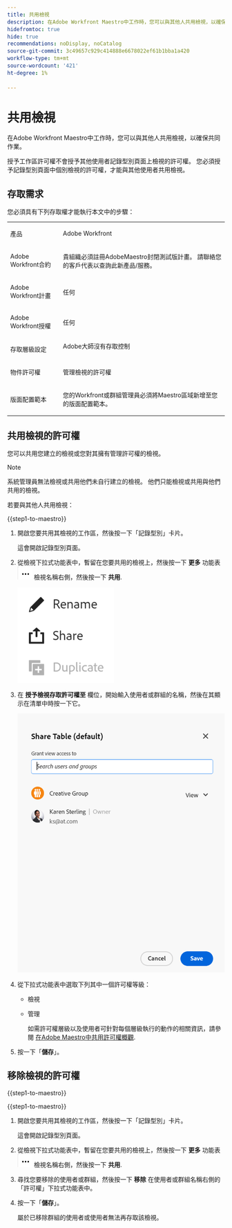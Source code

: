 ```yaml
---
title: 共用檢視
description: 在Adobe Workfront Maestro中工作時，您可以與其他人共用檢視，以確保共同作業。
hidefromtoc: true
hide: true
recommendations: noDisplay, noCatalog
source-git-commit: 3c49657c929c414888e6678022ef61b1bba1a420
workflow-type: tm+mt
source-wordcount: '421'
ht-degree: 1%

---
```



<!--*****************ADD TO TOC AND MINITOC WHEN RELEASING*********************-->

<!--update the metadata and description when we turn this article live; also, update title after Bob adds Maestro as a product-->

# 共用檢視

在Adobe Workfront Maestro中工作時，您可以與其他人共用檢視，以確保共同作業。

授予工作區許可權不會授予其他使用者記錄型別頁面上檢視的許可權。 您必須授予記錄型別頁面中個別檢視的許可權，才能與其他使用者共用檢視。

## 存取需求

您必須具有下列存取權才能執行本文中的步驟：

<table style="table-layout:auto">
 <col>
 </col>
 <col>
 </col>
 <tbody>
    <tr>
<tr>
<td>
   <p> 產品</p> </td>
   <td>
   <p> Adobe Workfront</p> </td>
  </tr>  
 <td role="rowheader"><p>Adobe Workfront合約</p></td>
   <td>
<p>貴組織必須註冊AdobeMaestro封閉測試版計畫。 請聯絡您的客戶代表以查詢此新產品/服務。 </p>
   </td>
  </tr>
  <tr>
   <td role="rowheader"><p>Adobe Workfront計畫</p></td>
   <td>
<p>任何</p>
   </td>
  </tr>
  <tr>
   <td role="rowheader"><p>Adobe Workfront授權</p></td>
   <td>
   <p>任何</p> 
  </td>
  </tr>

<tr>
   <td role="rowheader"><p>存取層級設定</p></td>
   <td> Adobe大師沒有存取控制</p>  
</td>
  </tr>

<tr>
   <td role="rowheader"><p>物件許可權</p></td>
   <td> <p>管理檢視的許可權</p>  
</td>
  </tr>

<tr>
   <td role="rowheader"><p>版面配置範本</p></td>
   <td> <p>您的Workfront或群組管理員必須將Maestro區域新增至您的版面配置範本。 </p>  
</td>
  </tr>
 </tbody>
</table>

## 共用檢視的許可權

您可以共用您建立的檢視或您對其擁有管理許可權的檢視。

>[!NOTE]
>
>系統管理員無法檢視或共用他們未自行建立的檢視。 他們只能檢視或共用與他們共用的檢視。


若要與其他人共用檢視：

{{step1-to-maestro}}

1. 開啟您要共用其檢視的工作區，然後按一下「記錄型別」卡片。

   這會開啟記錄型別頁面。

1. 從檢視下拉式功能表中，暫留在您要共用的檢視上，然後按一下 **更多** 功能表 ![](assets/more-menu.png) 檢視名稱右側，然後按一下 **共用**.

   ![](assets/more-menu-for-views-expanded-with-share-option.png)

1. 在 **授予檢視存取許可權至** 欄位，開始輸入使用者或群組的名稱，然後在其顯示在清單中時按一下它。

   ![](assets/sharing-a-view-ui-with-groups.png)

1. 從下拉式功能表中選取下列其中一個許可權等級：
   * 檢視
   * 管理

     如需許可權層級以及使用者可針對每個層級執行的動作的相關資訊，請參閱 [在Adobe Maestro中共用許可權概觀](../access/sharing-permissions-overview.md).
1. 按一下「**儲存**」。


## 移除檢視的許可權


{{step1-to-maestro}}

{{step1-to-maestro}}

1. 開啟您要共用其檢視的工作區，然後按一下「記錄型別」卡片。

   這會開啟記錄型別頁面。

1. 從檢視下拉式功能表中，暫留在您要共用的檢視上，然後按一下 **更多** 功能表 ![](assets/more-menu.png) 檢視名稱右側，然後按一下 **共用**.

1. 尋找您要移除的使用者或群組，然後按一下 **移除** 在使用者或群組名稱右側的「許可權」下拉式功能表中。

1. 按一下「**儲存**」。

   屬於已移除群組的使用者或使用者無法再存取該檢視。